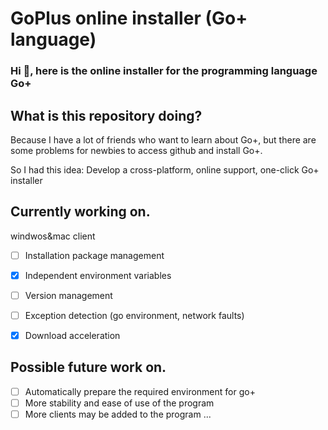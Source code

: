 # GoPlus online installer (Go+ language)

### Hi 👋, here is the online installer for the programming language Go+

## What is this repository doing?

Because I have a lot of friends who want to learn about Go+, 
but there are some problems for newbies to access github and install Go+.

So I had this idea: Develop a cross-platform, online support, one-click Go+ installer


## Currently working on.
windwos&mac client
- [ ] Installation package management
- [x] Independent environment variables
- [ ] Version management
- [ ] Exception detection (go environment, network faults)
- [x] Download acceleration


## Possible future work on.
- [ ] Automatically prepare the required environment for go+
- [ ] More stability and ease of use of the program
- [ ] More clients may be added to the program
...
